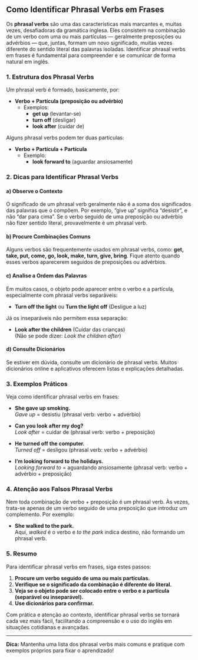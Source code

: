 
## Como Identificar Phrasal Verbs em Frases

Os **phrasal verbs** são uma das características mais marcantes e, muitas vezes, desafiadoras da gramática inglesa. Eles consistem na combinação de um verbo com uma ou mais partículas — geralmente preposições ou advérbios — que, juntas, formam um novo significado, muitas vezes diferente do sentido literal das palavras isoladas. Identificar phrasal verbs em frases é fundamental para compreender e se comunicar de forma natural em inglês.

### 1. Estrutura dos Phrasal Verbs

Um phrasal verb é formado, basicamente, por:

- **Verbo + Partícula (preposição ou advérbio)**
  - Exemplos:  
    - **get up** (levantar-se)
    - **turn off** (desligar)
    - **look after** (cuidar de)

Alguns phrasal verbs podem ter duas partículas:
- **Verbo + Partícula + Partícula**
  - Exemplo:  
    - **look forward to** (aguardar ansiosamente)

### 2. Dicas para Identificar Phrasal Verbs

#### a) Observe o Contexto

O significado de um phrasal verb geralmente não é a soma dos significados das palavras que o compõem. Por exemplo, “give up” significa “desistir”, e não “dar para cima”. Se o verbo seguido de uma preposição ou advérbio não fizer sentido literal, provavelmente é um phrasal verb.

#### b) Procure Combinações Comuns

Alguns verbos são frequentemente usados em phrasal verbs, como: **get, take, put, come, go, look, make, turn, give, bring**. Fique atento quando esses verbos aparecerem seguidos de preposições ou advérbios.

#### c) Analise a Ordem das Palavras

Em muitos casos, o objeto pode aparecer entre o verbo e a partícula, especialmente com phrasal verbs separáveis:
- **Turn off the light** ou **Turn the light off** (Desligue a luz)

Já os inseparáveis não permitem essa separação:
- **Look after the children** (Cuidar das crianças)  
  (Não se pode dizer: *Look the children after*)

#### d) Consulte Dicionários

Se estiver em dúvida, consulte um dicionário de phrasal verbs. Muitos dicionários online e aplicativos oferecem listas e explicações detalhadas.

### 3. Exemplos Práticos

Veja como identificar phrasal verbs em frases:

- **She gave up smoking.**  
  *Gave up* = desistiu (phrasal verb: verbo + advérbio)

- **Can you look after my dog?**  
  *Look after* = cuidar de (phrasal verb: verbo + preposição)

- **He turned off the computer.**  
  *Turned off* = desligou (phrasal verb: verbo + advérbio)

- **I’m looking forward to the holidays.**  
  *Looking forward to* = aguardando ansiosamente (phrasal verb: verbo + advérbio + preposição)

### 4. Atenção aos Falsos Phrasal Verbs

Nem toda combinação de verbo + preposição é um phrasal verb. Às vezes, trata-se apenas de um verbo seguido de uma preposição que introduz um complemento. Por exemplo:

- **She walked to the park.**  
  Aqui, *walked* é o verbo e *to the park* indica destino, não formando um phrasal verb.

### 5. Resumo

Para identificar phrasal verbs em frases, siga estes passos:

1. **Procure um verbo seguido de uma ou mais partículas.**
2. **Verifique se o significado da combinação é diferente do literal.**
3. **Veja se o objeto pode ser colocado entre o verbo e a partícula (separável ou inseparável).**
4. **Use dicionários para confirmar.**

Com prática e atenção ao contexto, identificar phrasal verbs se tornará cada vez mais fácil, facilitando a compreensão e o uso do inglês em situações cotidianas e avançadas.

---
**Dica:** Mantenha uma lista dos phrasal verbs mais comuns e pratique com exemplos próprios para fixar o aprendizado!
```
